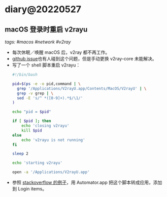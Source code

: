 # diary@20220527

## macOS 登录时重启 v2rayu
_tags: #macos #network #v2ray_

- 每次休眠／唤醒 macOS 后，v2ray 都不再工作。
- [github issue](https://github.com/yanue/V2rayU/issues/1030)也有人碰到这个问题，但是手动更换 v2ray-core 未能解决。
- 写了一个 shell 脚本重启 v2rayu：
    ```bash
    #!/bin/bash

    pid=$(ps -e -o pid,command | \
      grep '/Applications/V2rayU.app/Contents/MacOS/V2rayU' | \
      grep -v grep | \
      sed -E 's/^ *([0-9]+).*$/\1/'
    )

    echo "pid = $pid"

    if [ $pid ]; then
        echo 'closing v2rayu'
        kill $pid
    else
        echo 'v2rayu is not running'
    fi

    sleep 2

    echo 'starting v2rayu'

    open -a '/Applications/V2rayU.app'
    ```
- 参照 [stackoverflow 的例子](https://stackoverflow.com/a/6445525/474231)，用 Automator.app 把这个脚本转成应用，添加到 Login items。
